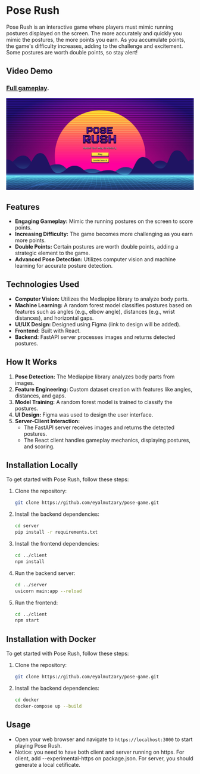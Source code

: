 # Pose Rush

Pose Rush is an interactive game where players must mimic running postures displayed on the screen. The more accurately and quickly you mimic the postures, the more points you earn. As you accumulate points, the game's difficulty increases, adding to the challenge and excitement. Some postures are worth double points, so stay alert!

## Video Demo

### [Full gameplay](https://www.youtube.com/watch?v=QJji96QjGp4).

![](https://github.com/eyalmutzary/pose-game/blob/main/main_page.png)


## Features

- **Engaging Gameplay:** Mimic the running postures on the screen to score points.
- **Increasing Difficulty:** The game becomes more challenging as you earn more points.
- **Double Points:** Certain postures are worth double points, adding a strategic element to the game.
- **Advanced Pose Detection:** Utilizes computer vision and machine learning for accurate posture detection.

## Technologies Used

- **Computer Vision:** Utilizes the Mediapipe library to analyze body parts.
- **Machine Learning:** A random forest model classifies postures based on features such as angles (e.g., elbow angle), distances (e.g., wrist distances), and horizontal gaps.
- **UI/UX Design:** Designed using Figma (link to design will be added).
- **Frontend:** Built with React.
- **Backend:** FastAPI server processes images and returns detected postures.

## How It Works

1. **Pose Detection:** The Mediapipe library analyzes body parts from images.
2. **Feature Engineering:** Custom dataset creation with features like angles, distances, and gaps.
3. **Model Training:** A random forest model is trained to classify the postures.
4. **UI Design:** Figma was used to design the user interface.
5. **Server-Client Interaction:** 
   - The FastAPI server receives images and returns the detected postures.
   - The React client handles gameplay mechanics, displaying postures, and scoring.

## Installation Locally

To get started with Pose Rush, follow these steps:

1. Clone the repository:
    ```bash
    git clone https://github.com/eyalmutzary/pose-game.git
    ```

2. Install the backend dependencies:
    ```bash
    cd server
    pip install -r requirements.txt
    ```

3. Install the frontend dependencies:
    ```bash
    cd ../client
    npm install
    ```

4. Run the backend server:
    ```bash
    cd ../server
    uvicorn main:app --reload
    ```

5. Run the frontend:
    ```bash
    cd ../client
    npm start
    ```

## Installation with Docker

To get started with Pose Rush, follow these steps:

1. Clone the repository:
    ```bash
    git clone https://github.com/eyalmutzary/pose-game.git
    ```

2. Install the backend dependencies:
    ```bash
    cd docker
    docker-compose up --build
    ```
    

## Usage

- Open your web browser and navigate to `https://localhost:3000` to start playing Pose Rush.
- Notice: you need to have both client and server running on https. For client, add --experimental-https on package.json. For server, you should generate a local cetificate.
